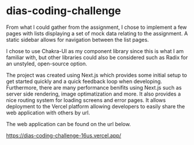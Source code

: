 # dias-coding-challenge

From what I could gather from the assignment, I chose to implement a few pages with lists displaying a set of mock data relating to the assignment. A static sidebar allows for navigation between the list pages. 

I chose to use Chakra-UI as my component library since this is what I am familiar with, but other libraries could also be considered such as Radix for an unstyled, open-source option.

The project was created using Next.js which provides some initial setup to get started quickly and a quick feedback loop when developing. Furthermore, there are many performance benifits using Next.js such as server side rendering, image optimatization and more. It also provides a nice routing system for loading screens and error pages. It allows deployment to the Vercel platform allowing developers to easily share the web application with others by url.

The web application can be found on the url below.

https://dias-coding-challenge-16us.vercel.app/
